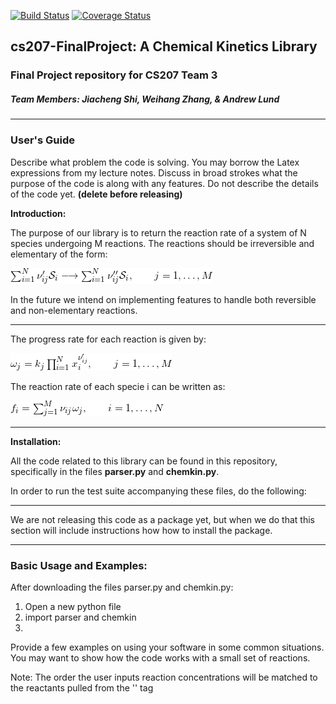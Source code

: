 [![Build Status](https://travis-ci.org/cs207team3/cs207-FinalProject.svg?branch=master)](https://travis-ci.org/cs207team3/cs207-FinalProject.svg?branch=master)
[![Coverage Status](https://coveralls.io/repos/github/cs207team3/cs207-FinalProject/badge.svg?branch=master)](https://coveralls.io/github/cs207team3/cs207-FinalProject?branch=master)

## cs207-FinalProject: A Chemical Kinetics Library
### Final Project repository for CS207 Team 3
##### Team Members: Jiacheng Shi, Weihang Zhang, & Andrew Lund

---

### User's Guide

Describe what problem the code is solving. You may borrow the Latex expressions from my lecture notes. Discuss in broad
strokes what the purpose of the code is along with any features. Do not describe the details of the code yet. **(delete before releasing)**

**Introduction:**

The purpose of our library is to return the reaction rate of a system of N species undergoing M reactions. The reactions should be irreversible and elementary of the form:

![img](https://github.com/cs207team3/cs207-FinalProject/blob/master/equations/reaction_form.png "Reaction Form")

In the future we intend on implementing features to handle both reversible and non-elementary reactions.

-----

The progress rate for each reaction is given by:

![img](https://github.com/cs207team3/cs207-FinalProject/blob/master/equations/progress_rate.png "Progress Rate")

The reaction rate of each specie i can be written as:

![img](https://github.com/cs207team3/cs207-FinalProject/blob/master/equations/reaction_rate.png "Reaction Rate")

------

**Installation:**

All the code related to this library can be found in this repository, specifically in the files **parser.py** and **chemkin.py**.

In order to run the test suite accompanying these files, do the following:

**<TODO>**

----

We are not releasing this code as a package yet, but when we do that this section will include instructions how how to install the package.

----

### Basic Usage and Examples:
After downloading the files parser.py and chemkin.py:
1. Open a new python file
2. import parser and chemkin
3.
Provide a few examples on using your software in some common situations. You may want to show how the code works with a small set of reactions.

Note: The order the user inputs reaction concentrations will be matched to the reactants pulled from the '<phase>' tag

